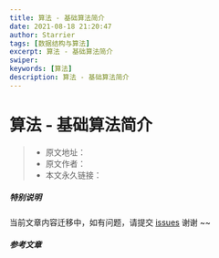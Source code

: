 ```yaml
---
title: 算法 - 基础算法简介
date: 2021-08-18 21:20:47
author: Starrier
tags: [数据结构与算法]
excerpt: 算法 - 基础算法简介
swiper:
keywords: [算法]
description: 算法 - 基础算法简介
---
```


#  算法 - 基础算法简介

> * 原文地址：[]()
> * 原文作者：[]()
> * 本文永久链接：[]()

##### **特别说明**

当前文章内容迁移中，如有问题，请提交 [issues](https://github.com/Starrier/starrier.github.io/issues) 谢谢 ~~

##### 参考文章

